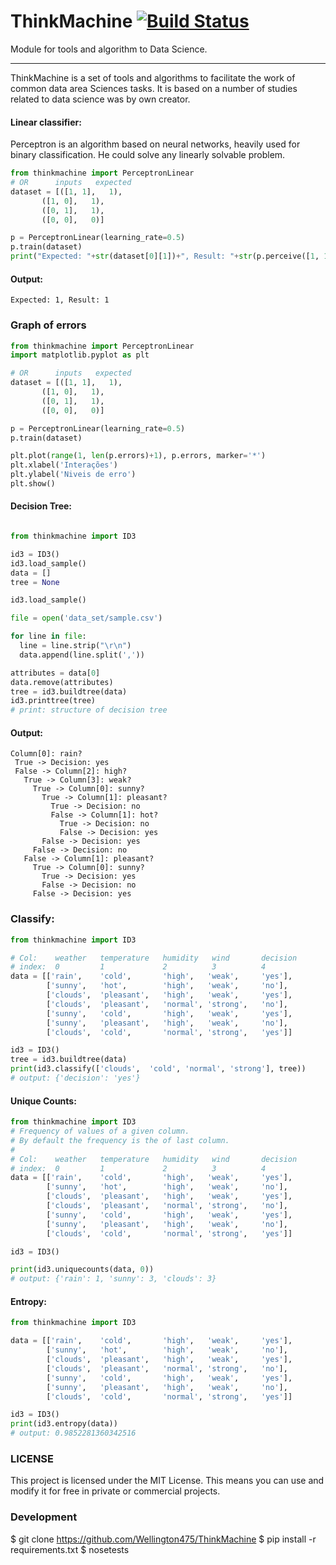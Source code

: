 # ThinkMachine [![Build Status](https://travis-ci.org/Wellington475/ThinkMachine.svg?branch=master)](https://travis-ci.org/Wellington475/ThinkMachine)
Module for tools and algorithm to Data Science.
____
ThinkMachine is a set of tools and algorithms to facilitate the work of common data area Sciences tasks. It is based on a number of studies related to data science was by own creator.

#### Linear classifier:

Perceptron is an algorithm based on neural networks, heavily used for binary classification. He could solve any linearly solvable problem.

```python
from thinkmachine import PerceptronLinear
# OR      inputs   expected
dataset = [([1, 1],   1),
       ([1, 0],   1),
       ([0, 1],   1),
       ([0, 0],   0)]

p = PerceptronLinear(learning_rate=0.5) 
p.train(dataset)
print("Expected: "+str(dataset[0][1])+", Result: "+str(p.perceive([1, 1])))
```
#### Output:
```
Expected: 1, Result: 1
```

### Graph of errors
```python
from thinkmachine import PerceptronLinear
import matplotlib.pyplot as plt

# OR      inputs   expected
dataset = [([1, 1],   1),
       ([1, 0],   1),
       ([0, 1],   1),
       ([0, 0],   0)]

p = PerceptronLinear(learning_rate=0.5) 
p.train(dataset)

plt.plot(range(1, len(p.errors)+1), p.errors, marker='*')
plt.xlabel('Interações')
plt.ylabel('Niveis de erro')
plt.show()

```

#### Decision Tree:

```python

from thinkmachine import ID3

id3 = ID3()
id3.load_sample()
data = []
tree = None

id3.load_sample()

file = open('data_set/sample.csv')

for line in file:
  line = line.strip("\r\n")
  data.append(line.split(','))

attributes = data[0]
data.remove(attributes)
tree = id3.buildtree(data)
id3.printtree(tree)
# print: structure of decision tree
```

#### Output:

```
Column[0]: rain?
 True -> Decision: yes
 False -> Column[2]: high?
   True -> Column[3]: weak?
     True -> Column[0]: sunny?
       True -> Column[1]: pleasant?
         True -> Decision: no
         False -> Column[1]: hot?
           True -> Decision: no
           False -> Decision: yes
       False -> Decision: yes
     False -> Decision: no
   False -> Column[1]: pleasant?
     True -> Column[0]: sunny?
       True -> Decision: yes
       False -> Decision: no
     False -> Decision: yes
```



### Classify:

```python
from thinkmachine import ID3

# Col:    weather   temperature   humidity   wind       decision    
# index:  0         1             2          3          4
data = [['rain',    'cold',       'high',   'weak',     'yes'],
        ['sunny',   'hot',        'high',   'weak',     'no'],
        ['clouds',  'pleasant',   'high',   'weak',     'yes'],
        ['clouds',  'pleasant',   'normal', 'strong',   'no'],
        ['sunny',   'cold',       'high',   'weak',     'yes'],
        ['sunny',   'pleasant',   'high',   'weak',     'no'],
        ['clouds',  'cold',       'normal', 'strong',   'yes']]

id3 = ID3()
tree = id3.buildtree(data)
print(id3.classify(['clouds',  'cold', 'normal', 'strong'], tree))
# output: {'decision': 'yes'}

```

#### Unique Counts:

```python
from thinkmachine import ID3
# Frequency of values of a given column.
# By default the frequency is the of last column.
#
# Col:    weather   temperature   humidity   wind       decision    
# index:  0         1             2          3          4
data = [['rain',    'cold',       'high',   'weak',     'yes'],
        ['sunny',   'hot',        'high',   'weak',     'no'],
        ['clouds',  'pleasant',   'high',   'weak',     'yes'],
        ['clouds',  'pleasant',   'normal', 'strong',   'no'],
        ['sunny',   'cold',       'high',   'weak',     'yes'],
        ['sunny',   'pleasant',   'high',   'weak',     'no'],
        ['clouds',  'cold',       'normal', 'strong',   'yes']]

id3 = ID3()

print(id3.uniquecounts(data, 0))
# output: {'rain': 1, 'sunny': 3, 'clouds': 3}
```

#### Entropy:

```python
from thinkmachine import ID3

data = [['rain',    'cold',       'high',   'weak',     'yes'],
        ['sunny',   'hot',        'high',   'weak',     'no'],
        ['clouds',  'pleasant',   'high',   'weak',     'yes'],
        ['clouds',  'pleasant',   'normal', 'strong',   'no'],
        ['sunny',   'cold',       'high',   'weak',     'yes'],
        ['sunny',   'pleasant',   'high',   'weak',     'no'],
        ['clouds',  'cold',       'normal', 'strong',   'yes']]

id3 = ID3()
print(id3.entropy(data))
# output: 0.9852281360342516
```

### LICENSE
This project is licensed under the MIT License. This means you can use and modify it for free in private or commercial projects.


### Development

  $ git clone https://github.com/Wellington475/ThinkMachine
  $ pip install -r requirements.txt
  $ nosetests

  
